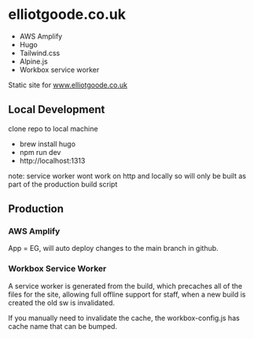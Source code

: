 # elliotgoode.co.uk

- AWS Amplify 
- Hugo 
- Tailwind.css
- Alpine.js
- Workbox service worker

Static site for www.elliotgoode.co.uk

## Local Development

clone repo to local machine

- brew install hugo
- npm run dev
- http://localhost:1313 

note: service worker wont work on http and locally so will only be built as part of the production build script


## Production
### AWS Amplify

App = EG, will auto deploy changes to the main branch in github.

### Workbox Service Worker

A service worker is generated from the build, which precaches all of the files for the site, allowing full offline support for staff, when a new build is created the old sw is invalidated.

If you manually need to invalidate the cache, the workbox-config.js has cache name that can be bumped. 